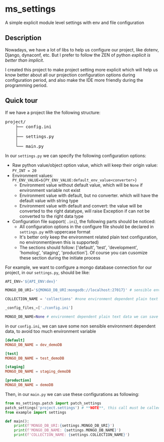 # ms_settings
A simple explicit module level settings with env and file configuration

## Description
 Nowadays, we have a lot of libs to help us configure our project, like dotenv, Django, dynaconf, etc. 
 But I prefer to follow the ZEN of python *explicit is better than implicit*. 

 I created this project to make project setting more explicit which will help us know better about all
 our projection configuration options during configuration period, and also make the IDE more friendly
 during the programming period. 

## Quick tour

If we have a project like the following structure:

<pre>
project/
    ├── config.ini
    │
    ├── settings.py
    │
    └── main.py
</pre>

In our `settings.py` we can specify the following configuration options:

- Raw python value/object option value, which will keep their origin value: `PY_INT = 20`
- Environment values: `PY_ENV_VALUE=${PY_ENV_VALUE:default_env_value<converter>}`
    - Environment value without default value, which will be `None` if environment variable not exist
    - Environment value with default, but no converter. which will have the default value with string type
    - Environment value with default and convert: the value will be converted to the right datatype, will raise Exception if can not be converted to the right data type
- Configuration file support( `.ini`), the following parts should be noticed:
    - All configuration options in the configure file should be declared in `settings.py` with uppercase format
    - It's better only keep the environment related plain text configuration, no environment(even this is supported)
    - The sections should follow: ['default', 'test', 'development', 'homolog', 'staging', 'production']. Of course you can cusomize these section during the initiate process

 For example, we want to configure a mongo database connection for our project, in our `settings.py`, should be like:
 
 ```python
API_ENV='${API_ENV:dev}'

MONGO_DB_URI='${MONGO_DB_URI:mongodb://localhost:27017}' # sensible environment dependent data 

COLLECTION_NAME = 'collections' #none environment dependent plain text data 

_config_files_=['./config.ini']

MONGO_DB_NAME=None # environment dependent plain text data we can save in config.ini(reduce environment variable count)  

```

in our `config.ini`, we can save some non sensible environment dependent data, to avoid too much environment variable
```toml
[default]
MONGO_DB_NAME = dev_demoDB

[test]
MONGO_DB_NAME = test_demoDB

[staging]
MONGO_DB_NAME = staging_demoDB

[production]
MONGO_DB_NAME = demoDB

```

Then, in our `main.py` we can use these configurations as following:

```python
from ms_settings.patch import patch_settings
patch_settings('project.settings') # **NOTE**, this call must be called before import the real setting module
from example import settings

def main():
    print(f'MONGO_DB_URI:{settings.MONGO_DB_URI}')
    print(f'MONGO_DB_NAME: {settings.MONGO_DB_NAME}')
    print(f'COLLECTION_NAME: {settings.COLLECTION_NAME}')
    


```




